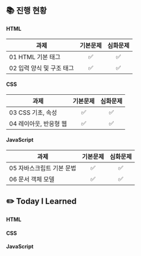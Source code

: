 ## 📚 진행 현황

#### HTML

| 과제                      | 기본문제 | 심화문제 |
| ------------------------- | :------: | :------: |
| 01 HTML 기본 태그         |    ✅    |    ✅    |
| 02 입력 양식 및 구조 태그 |    ✅    |    ✅    |

#### CSS

| 과제                   | 기본문제 | 심화문제 |
| ---------------------- | :------: | :------: |
| 03 CSS 기초, 속성      |    ✅    |    ✅    |
| 04 레이아웃, 반응형 웹 |    ✅    |    ✅    |

#### JavaScript

| 과제                      | 기본문제 | 심화문제 |
| ------------------------- | :------: | :------: |
| 05 자바스크립트 기본 문법 |    ✅    |    ✅    |
| 06 문서 객체 모델         |    ✅    |    ✅    |

## ✏️ Today I Learned

#### HTML

#### CSS

#### JavaScript
